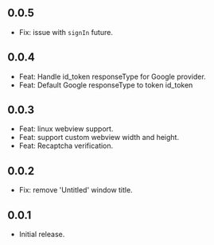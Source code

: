 ## 0.0.5
* Fix: issue with `signIn` future.
## 0.0.4
* Feat: Handle id_token responseType for Google provider.
* Feat: Default Google responseType to token id_token
## 0.0.3
* Feat: linux webview support.
* Feat: support custom webview width and height.
* Feat: Recaptcha verification.
## 0.0.2

* Fix: remove 'Untitled' window title.
## 0.0.1

* Initial release.
